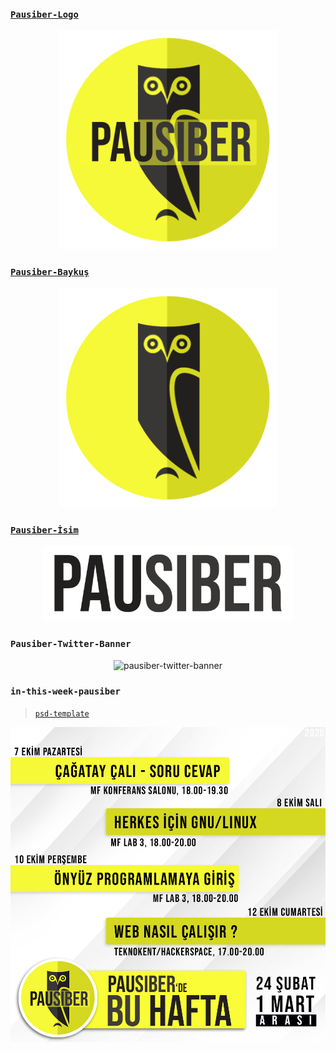 ### [`Pausiber-Logo`](https://raw.githubusercontent.com/PauSiber/tasarim/master/images/pausiber-logo.png)

<p align="center">
	<img alt="pausiber-logo" src="/images/pausiber-logo.png" width="350">
</p>

### [`Pausiber-Baykuş`](https://raw.githubusercontent.com/PauSiber/tasarim/master/images/pausiber-baykus.png)
<p align="center">
	<img alt="pausiber-baykus" src="/images/pausiber-baykus.png" width="350">
</p>

### [`Pausiber-İsim`](https://raw.githubusercontent.com/PauSiber/tasarim/master/images/pausiber-isim.png)
<p align="center">
	<img alt="pausiber-isim" src="/images/pausiber-isim.png" width="400">
</p>

### `Pausiber-Twitter-Banner`
<p align="center">
	<img alt="pausiber-twitter-banner" src="/images/pausiber-twitter-banner.png" width="600">
</p>

### `in-this-week-pausiber`
> [`psd-template`]()

<p align="center">
	<img alt="pausiber-twitter-banner" src="/images/in-this-week-pausiber/in-this-week-pausiber-example.png" width="600">
</p>
